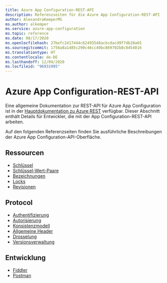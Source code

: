 ```yaml
---
title: Azure App Configuration-REST-API
description: Referenzseiten für die Azure App Configuration-REST-API
author: AlexandraKemperMS
ms.author: alkemper
ms.service: azure-app-configuration
ms.topic: reference
ms.date: 08/17/2020
ms.openlocfilehash: 27befc2417444c62493548acbcdacd9f7db28a65
ms.sourcegitcommit: 1756a8a1485c290c46cc40bc869702b8c8454016
ms.translationtype: HT
ms.contentlocale: de-DE
ms.lasthandoff: 12/09/2020
ms.locfileid: "96931995"
---
```

# <a name="azure-app-configuration-rest-api"></a>Azure App Configuration-REST-API

Eine allgemeine Dokumentation zur REST-API für Azure App Configuration ist in der [Hauptdokumentation zu Azure REST](/rest/api/appconfiguration/) verfügbar. Dieser Abschnitt enthält Details für Entwickler, die mit der App Configuration-REST-API arbeiten.

Auf den folgenden Referenzseiten finden Sie ausführliche Beschreibungen der Azure App Configuration-API-Oberfläche.

## <a name="resources"></a>Ressourcen

- [Schlüssel](./rest-api-keys.md)
- [Schlüssel-Wert-Paare](./rest-api-key-value.md)
- [Bezeichnungen](./rest-api-labels.md)
- [Locks](./rest-api-locks.md)
- [Revisionen](./rest-api-revisions.md)

## <a name="protocol"></a>Protocol

- [Authentifizierung](./rest-api-authentication-index.md)
- [Autorisierung](./rest-api-authorization-index.md)
- [Konsistenzmodell](./rest-api-consistency.md)
- [Allgemeine Header](./rest-api-headers.md)
- [Drosselung](./rest-api-throttling.md)
- [Versionsverwaltung](./rest-api-versioning.md)

## <a name="development"></a>Entwicklung

- [Fiddler](./rest-api-fiddler.md)
- [Postman](./rest-api-postman.md)